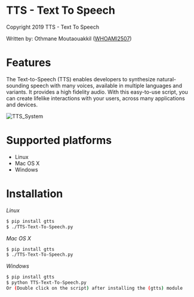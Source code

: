 # TTS - Text To Speech

Copyright 2019 TTS - Text To Speech

Written by: Othmane Moutaouakkil ([WHOAMI2507](https://github.com/whoami2507))


# Features

The Text-to-Speech (TTS) enables developers to synthesize natural-sounding speech with many voices, available in multiple languages and variants. It provides a high fidelity audio. With this easy-to-use script, you can create lifelike interactions with your users, across many applications and devices.

![TTS_System](https://upload.wikimedia.org/wikipedia/commons/b/b5/TTS_System.svg)


# Supported platforms
* Linux
* Mac OS X
* Windows


# Installation
*Linux*
```bash
$ pip install gtts
$ ./TTS-Text-To-Speech.py
```

*Mac OS X*
```bash
$ pip install gtts
$ ./TTS-Text-To-Speech.py
```

*Windows*
```bash
$ pip install gtts
$ python TTS-Text-To-Speech.py
Or (Double click on the script) after installing the (gtts) module
```
